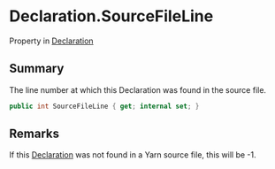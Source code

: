 # Declaration.SourceFileLine

Property in [Declaration](/api/csharp/yarn.compiler.declaration.md)

## Summary


The line number at which this Declaration was found in the
source file.


```csharp
public int SourceFileLine { get; internal set; }
```

## Remarks


If this  <a href="yarn.compiler.declaration.md">Declaration</a>  was not found in a Yarn
source file, this will be -1.



